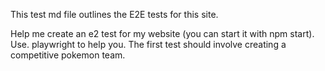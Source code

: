 This test md file outlines the E2E tests for this site.

Help me create an e2 test for my website (you can start it with npm start). Use. playwright to help you. The first test should involve creating a competitive pokemon team.
